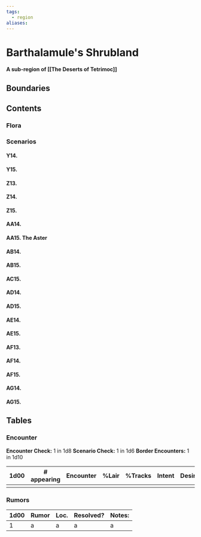 ```yaml
---
tags:
  - region
aliases:
---
```

# Barthalamule's Shrubland
#### A sub-region of [[The Deserts of Tetrimoc]]
## Boundaries
## Contents
### Flora
### Scenarios
#### Y14.
#### Y15.
#### Z13.
#### Z14.
#### Z15.
#### AA14.
#### AA15. The Aster
#### AB14.
#### AB15.
#### AC15.
#### AD14.
#### AD15.
#### AE14.
#### AE15.
#### AF13.
#### AF14.
#### AF15.
#### AG14.
#### AG15.
## Tables
### Encounter
**Encounter Check:** 1 in 1d8
**Scenario Check:** 1 in 1d6
**Border Encounters:** 1 in 1d10


| 1d00 | # appearing | Encounter | %Lair | %Tracks | Intent | Desire |
| ---- | ----------- | --------- | ----- | ------- | ------ | ------ |
|      |             |           |       |         |        |        |

### Rumors
| 1d00 | Rumor | Loc. | Resolved? | Notes: |
|------|-------|------|-----------|--------|
| 1    | a     | a    | a         | a      |